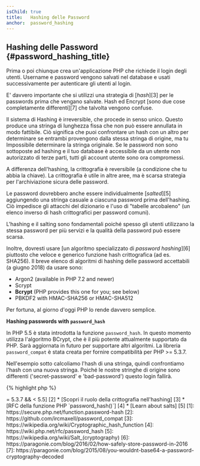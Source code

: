 ```yaml
---
isChild: true
title:   Hashing delle Password
anchor:  password_hashing
---
```


## Hashing delle Password {#password_hashing_title}

Prima o poi chiunque crea un'applicazione PHP che richiede il login degli
utenti. Username e password vengono salvati nel database e usati successivamente
per autenticare gli utenti al login.

E' davvero importante che si utilizzi una strategia di [_hash_][3] per le passwords prima che vengano salvate. Hash ed Encrypt [sono due cose completamente differenti][7]
che talvolta vengono confuse.

Il sistema di Hashing è irreversible, che procede in senso unico. Questo produce una stringa di lunghezza fissa che non può essere annullata in modo fattibile.
Ciò significa che puoi confrontare un hash con un altro per determinare se entrambi provengono dalla stessa stringa di origine, ma tu
Impossibile determinare la stringa originale. Se le password non sono sottoposte ad hashing e il tuo database è accessibile da un utente non autorizzato
di terze parti, tutti gli account utente sono ora compromessi.

A differenza dell'hashing, la crittografia è reversibile (a condizione che tu abbia la chiave). La crittografia è utile in altre aree, ma è scarsa
strategia per l'archiviazione sicura delle password.

Le password dovrebbero anche essere individualmente [_salted_][5] aggiungendo una stringa casuale a ciascuna password prima dell'hashing. Ciò impedisce gli attacchi del dizionario e l'uso di "tabelle arcobaleno" (un elenco inverso di hash crittografici per password comuni).

L'hashing e il salting sono fondamentali poiché spesso gli utenti utilizzano la stessa password per più servizi e la qualità della password può essere scarsa.

Inoltre, dovresti usare [un algoritmo specializzato di _password hashing_][6] piuttosto che veloce e generico
funzione hash crittografica (ad es. SHA256). Il breve elenco di algoritmi di hashing delle password accettabili (a giugno 2018)
da usare sono:

* Argon2 (available in PHP 7.2 and newer)
* Scrypt
* **Bcrypt** (PHP provides this one for you; see below)
* PBKDF2 with HMAC-SHA256 or HMAC-SHA512

Per fortuna, al giorno d'oggi PHP lo rende davvero semplice.

**Hashing passwords with `password_hash`**

In PHP 5.5 è stata introdotta la funzione `password_hash`. In questo momento
utilizza l'algoritmo BCrypt, che è il più potente attualmente supportato da PHP.
Sarà aggiornata in futuro per supportare altri algoritmi. La libreria
`password_compat` è stata creata per fornire compatibilità per PHP >= 5.3.7.

Nell'esempio sotto calcoliamo l'hash di una stringa, quindi confrontiamo l'hash
con una nuova stringa. Poiché le nostre stringhe di origine sono differenti
('secret-password' e 'bad-password') questo login fallirà.

{% highlight php %}
<?php
require 'password.php';

$passwordHash = password_hash('secret-password', PASSWORD_DEFAULT);

if (password_verify('bad-password', $passwordHash)) {
    // password corretta
} else {
    // password sbagliata
}
{% endhighlight %}

`password_hash()` si occupa del salting della password per te. Il sale viene memorizzato, insieme all'algoritmo e al "costo", come parte dell'hash. `password_verify()` estrae questo per determinare come controllare la password, quindi non hai bisogno di un campo di database separato per memorizzare i tuoi sali.

* [Impara a usare `password_hash()`] [1]
* [`password_compat` for PHP >= 5.3.7 && < 5.5] [2]
* [Scopri il ruolo della crittografia nell'hashing] [3]
* [RFC della funzione PHP `password_hash()`] [4]
* [Learn about salts] [5]

[1]: https://secure.php.net/function.password-hash
[2]: https://github.com/ircmaxell/password_compat
[3]: https://wikipedia.org/wiki/Cryptographic_hash_function
[4]: https://wiki.php.net/rfc/password_hash
[5]: https://wikipedia.org/wiki/Salt_(cryptography)
[6]: https://paragonie.com/blog/2016/02/how-safely-store-password-in-2016
[7]: https://paragonie.com/blog/2015/08/you-wouldnt-base64-a-password-cryptography-decoded

